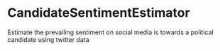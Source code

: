 # CandidateSentimentEstimator
Estimate the prevailing sentiment on social media is towards a political candidate using twitter data

